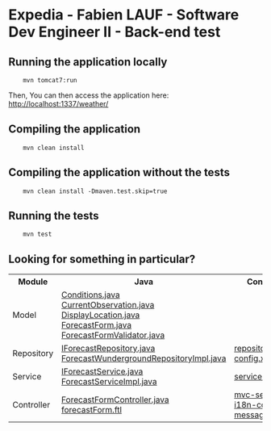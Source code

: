 # Expedia - Fabien LAUF - Software Dev Engineer II - Back-end test

## Running the application locally
```
	mvn tomcat7:run
```
Then, You can then access the application here: <a href="http://localhost:1337/weather/" target="_blank">http://localhost:1337/weather/</a>

## Compiling the application
```
	mvn clean install
```

## Compiling the application without the tests
```
	mvn clean install -Dmaven.test.skip=true
```

## Running the tests
```
	mvn test
```

## Looking for something in particular?

<table>
	<tr>
		<th>Module</th><th>Java</th><th>Configuration</th><th>Test</th>
	</tr>
	<tr>
		<td>Model</td>
		<td>
			<a href="/src/main/java/com/expedia/weather/model/Conditions.java">Conditions.java</a><br/>
			<a href="/src/main/java/com/expedia/weather/model/CurrentObservation.java">CurrentObservation.java</a><br/>
			<a href="/src/main/java/com/expedia/weather/model/DisplayLocation.java">DisplayLocation.java</a><br/>
			<a href="/src/main/java/com/expedia/weather/model/ForecastForm.java">ForecastForm.java</a><br/>
			<a href="/src/main/java/com/expedia/weather/model/validator/ForecastFormValidator.java">ForecastFormValidator.java</a>
		</td>
		<td>
		</td>
		<td>
			<a href="/src/test/java/com/expedia/weather/model/ConditionsTest.java">ConditionsTest.java</a><br/>
			<a href="/src/test/java/com/expedia/weather/model/validator/ForecastFormValidatorTest.java">ForecastFormValidatorTest.java</a>
		</td>
	</tr>
	<tr>
		<td>Repository</td>
		<td>
			<a href="/src/main/java/com/expedia/weather/repository/IForecastRepository.java">IForecastRepository.java</a><br/>
			<a href="/src/main/java/com/expedia/weather/repository/wunderground/ForecastWundergroundRepositoryImpl.java">ForecastWundergroundRepositoryImpl.java</a>
		</td>
		<td>
			<a href="/src/main/resources/spring/repository-config.xml">repository-config.xml</a>
		</td>
		<td>
			<a href="/src/test/java/com/expedia/weather/repository/mock/ForecastWundergroundRepositoryMock.java">ForecastWundergroundRepositoryMock.java</a>
		</td>
	</tr>
	<tr>
		<td>Service</td>
		<td>
			<a href="/src/main/java/com/expedia/weather/service/IForecastService.java">IForecastService.java</a><br/>
			<a href="/src/main/java/com/expedia/weather/service/ForecastServiceImpl.java">ForecastServiceImpl.java</a>
		</td>
		<td>
			<a href="/src/main/resources/spring/service-config.xml">service-config.xml</a>
		</td>
		<td>
			<a href="/src/test/java/com/expedia/weather/service/ForecastServiceWundergroundTest.java">ForecastServiceWundergroundTest.java</a>
		</td>
	</tr>
	<tr>
		<td>Controller</td>
		<td>
			<a href="/src/main/java/com/expedia/weather/web/ForecastFormController.java">ForecastFormController.java</a><br/>
			<a href="/src/main/webapp/WEB-INF/freemarker/forecastForm.ftl">forecastForm.ftl</a>
		</td>
		<td>
			<a href="/src/main/resources/mvc-servlet.xml">mvc-servlet.xml</a><br/>
			<a href="/src/main/resources/spring/i18n-config.xml">i18n-config.xml</a><br/>
			<a href="/src/main/resources/messages.properties">messages.properties</a>
		</td>
		<td>
			<a href="/src/test/java/com/expedia/weather/web/ForecastFormControllerTest.java">ForecastFormControllerTest.java</a>
		</td>
	</tr>
</table>


